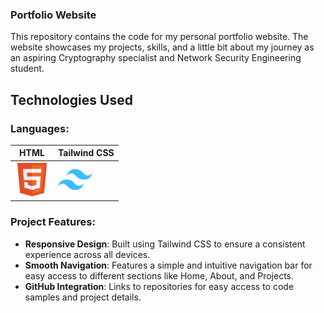 
### Portfolio Website

This repository contains the code for my personal portfolio website. The website showcases my projects, skills, and a little bit about my journey as an aspiring Cryptography specialist and Network Security Engineering student.

## Technologies Used

### Languages:
| HTML | Tailwind CSS |
|----------|----------|
|  <img src="https://github.com/devicons/devicon/blob/master/icons/html5/html5-original.svg" title="HTML" alt="HTML" width="55" height="55"/> |  <img src="https://github.com/devicons/devicon/blob/master/icons/tailwindcss/tailwindcss-plain.svg" title="Tailwind CSS" alt="Tailwind CSS" width="55" height="55"/> |

### Project Features:
- **Responsive Design**: Built using Tailwind CSS to ensure a consistent experience across all devices.
- **Smooth Navigation**: Features a simple and intuitive navigation bar for easy access to different sections like Home, About, and Projects.
- **GitHub Integration**: Links to repositories for easy access to code samples and project details.
